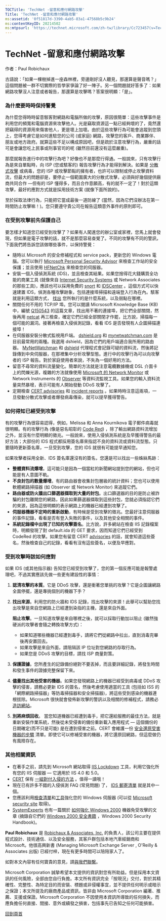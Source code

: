 ```yaml
---
TOCTitle: 'TechNet -留意和應付網路攻擊'
Title: 'TechNet -留意和應付網路攻擊'
ms:assetid: '0f51817d-3390-4ab5-83a1-47568b5c9b24'
ms:contentKeyID: 20214502
ms:mtpsurl: 'https://technet.microsoft.com/zh-tw/library/Cc723457(v=TechNet.10)'
---
```


TechNet -留意和應付網路攻擊
===========================

作者：Paul Robichaux

古語說：「如果一棵樹掉進一座森林裡，旁邊剛好沒人聽見，那還算是聲音嗎？」這個問題被一群不切實際的哲學家爭論了好一陣子。另一個問題就好答多了：如果網路攻擊沒人注意或者報告，那還算是攻擊嗎？答案很明顯：「是」。

### 為什麼要時時保持警覺

為什麼您得時時留意駭客對網路和電腦所做的攻擊，原因很簡單：這些攻擊事件是利用您的頻寬和電腦資源來攻擊他人。光是竊取資源這一點已經夠壞的了，竟然還把竊得的資源用來傷害他人，更是壞上加壞。由於這些攻擊行為可能會追蹤到您頭上，您得考慮它是如何進駐您的公司 (或家庭) 網路，攻擊您的客戶、商業夥伴、朋友或地方政府。就算這些不足以構成原因吧，但是疏於注意攻擊行為，嚴重的話可是會讓您吃上民事或刑事官司的呢 (雖然目前還沒有這麼嚴重)。

那麼就報告進行中的攻擊行為吧？好像也不是那麼行得通。一般說來，只有攻擊行為是來自單點時，向 ISP (您或駭客的) 報告攻擊行為才能得到解決。如果是 [分散式攻擊](http://www.microsoft.com/taiwan/technet/security/bestprac/ddosatku.aspx) 或病毒，您的 ISP 或攻擊節點的擁有者，也許可以限制或停止攻擊資料流，但最大的問題卻是，要停止一個範圍廣大的分散式攻擊，必須與好幾個提供廠商共同合作 —但有的 ISP 懂得多，而且合作意願高，有的就不一定了！對於這類攻擊，最好的應對方式就是採用技術方案 (就像下面所說的)。

至於採取法律行為，只能把它當成最後一道防線了 (當然，因為它們沒辦法在第一時間防止攻擊嘛！)。您只要遵守貴公司在報告這類意外事件的原則即可。

### 在受到攻擊前先保護自己

要怎樣才知道您已經受到攻擊了？如果有人闖進您的辦公室或家裡，您馬上就會發現，但如果是電子攻擊的話，就不是那麼容易查覺了。不同的攻擊有不同的警訊，下面我們將告訴您該做哪些事件，以保持警覺：

-   隨時以 Microsoft 的安全修補程式和 service pack，更新您的 Windows 電腦。您可以執行 [Microsoft Personal Security Advisor](http://www.microsoft.com/technet/security/tools/mpsa.mspx) 來檢查工作站的安全保護；並且使用 [HFNetChk](http://www.microsoft.com/technet/security/tools/hfnetchk.mspx) 來檢查您的伺服器。
-   安裝一個入侵偵測系統 (IDS)，並且檢查其結果。如果您捨得花大錢購買全功能的商業工具 (就像來自 [Internet Security Systems](http://www.iss.net/) 或 Network Associates 的那些工具)，應該也可以採用免費的 [snort](http://www.snort.org/) 和 [IDSCenter](http://www.snort.org/downloads/idscenter.zip) 。這個方式可以快速建置 IDS，偵測各種攻擊跡象，包括連接埠掃描和遠端登入行為在內。駭客就是利用這類方式， [找出](http://www.cert.org/incident_notes/in-98-06.html) 您所執行的是什麼系統，以及弱點在哪裡。
-   關閉任何不用的 TCP/IP 埠。您可以閱讀 Micrsosoft Knowledge Base (KB) 中，編號 [Q150543](http://support.microsoft.com/support/kb/articles/q150/5/43.asp) 的這篇文章，找出用不著的連接埠，把它們全部關閉，然後再用 [netcat](http://www.atstake.com/research/redirect.html) 再三檢查，確定它們已經全部關閉才作罷，比方說，掃描每一個可能的漏泀。接著再檢查入侵偵測記錄，看看 IDS 是否發現有人企圖掃描連接埠！
-   在伺服器安裝分散式監視用戶端。 [dshield.org](http://www.dshield.org/) 和 [mynetwatchman.com](http://www.mynetwatchman.com/) 是目前最常用的兩種。我選用 dshield，因為它們的用戶端適合我所用的路由器。 [MyNetWatchman](http://www.mynetwatchman.com/) 和 [dshield](http://www.dshield.org/howto.html) 代理程式會記錄可疑的資料流，然後將記錄傳到中央伺服器，在那裡集中分析攻擊型態。進行中的攻擊行為可以向攻擊者的 ISP 報告。對於家庭使用者來說，不失為一個好用的方法。
-   留意不尋常的資料流量變化。簡單的方法就是注意電纜數據機或 DSL 介面卡上的閃爍光源，複雜的方法就像使用 [Microsoft 的 Network Monitor](http://support.microsoft.com/support/kb/articles/q148/9/42.asp) 或 Network Instruments 的 [Observer](http://www.mynetwatchman.com/) 等資料流監視工具。如果您的輸入資料流量突然暴增，表示可能有人開始發動 DDoS 攻擊了。
-   定期檢查 [CERT advisories](http://www.cert.org/advisories/) 和 [incident reports](http://www.incidents.org/) 。如果時時注意這兩項，一旦發動分散式攻擊或者爆發病毒傳染，就可以提早獲得警告。

### 如何得知已經受到攻擊

有的攻擊行為很容易認得，例如，Melissa 和 Anna Kournikova 電子郵件病毒就很明顯。有的攻擊行為 (像是惡名昭彰的 [Code Red](http://www.microsoft.com/technet/security/topics/virus/newred.mspx)) ，除了輸出網路資料流增加之外，並沒有什麼明顯的徵兆。一般說來，使用入侵偵測系統是及早獲得警告的最好方法；大部份的 IDS 程式都採用簽名庫來指認不良的資料流或資料流型態。只要隨時更新簽名庫，一旦受到攻擊，您的 IDS 就很有可能提早通知您。

如果攻擊者採用全新、IDS 簽名庫還沒有的簽名，您還是可以找出一些蛛絲馬跡：

-   **整體資料流爆增**。這可能只是因為一個當紅的新聞網站提到您的網站，但也可能是有人意圖不軌。
-   **不良封包的數量爆增**。有的路由器會收集封包層級的統計資料；您也可以使用軟體網路掃描器 (如 Observer 或 Network Monitor) 來追蹤它們。
-   **路由器或防火牆出口篩選器擷取到大量的封包**。出口篩選器的目的是防止被詐騙的封包離開您的網路，因此如果篩選器擷取到這些封包，您就必須指認它們的來源，因為這很明顯的表示網路上的機器已經遭到攻擊了。
-   **伺服器機器不定時的重新啟動**，有時候是受到攻擊的徵兆。您最好注意伺服器的事件記錄，看看是否有登入失敗的事件，以及其他安全相關的事件。
-   **系統記錄檔中出現了已知的攻擊簽名**。比方說，許多網站在檢查 IIS 記錄檔案時，明顯發現了對 default.ida 的 GET 要求，因而知道它們已經受到 CodeRed 的攻擊。如果您有留意 CERT [advisories](http://www.cert.org/advisories/) 的話，就會知道這些簽名，然後檢查自己的記錄，看看有沒有這些簽名，以便及早應對。

### 受到攻擊時該如何應對

如果 IDS (或其他指示器) 告知您已經受到攻擊了，您的第一個反應可能是報警處理吧，不過其實應該先做一些更有建設性的事情：

1.  **認清攻擊的本質**。它是 DDoS 攻擊，還是衝著您單挑的攻擊？它是企圖讓網路全面停擺，還是專挑個別的機器下手？
2.  **找出來源**。利用您的防火牆和 IDS 記錄，找出攻擊的來源！此舉可以幫助您找出攻擊是來自您網路上已經遭到染指的主機，還是來自外面。

    **阻止攻擊**。一旦知道攻擊是來自哪裡之後，就可以採取行動加以阻止 (雖然強硬派的攻擊者會隨之轉換攻擊方式)：

    -   如果知道哪些機器已經遭到毒手，請將它們從網路中拉出，直到消毒完畢後再安置回去。
    -   如果攻擊是來自外面，請阻隔該 IP 位址對您網路的存取行為。
    -   如果您是 DDoS 攻擊的目標，請找 ISP 商量對策。

3.  **保護證據**。您所產生的記錄備份絕對不要丟掉，而且要詳細記錄，將發生時間和發生事件的證據完整保留下來。
4.  **儘量找出其他受害的機器**。如果您發現網路上的機器已經受到病毒或 DDoS 攻擊的侵害，請務必更新 IDS 的簽名，然後考慮使用適當的工具 (包括如 ISS 的「網際網路掃描器」等防毒掃描器和安全掃描器)，將這些受到感染的機器連根拔除。Microsoft 很快就會發佈新攻擊的警訊以及相關的修補程式，請務必 [造訪網站](http://www.microsoft.com/taiwan/technet/security/)。
5.  **別將麻煩回收**。 當您知道機器已經遭到毒手，把它還給服務的最佳方法，就是重新安裝作業系統，然後從未受侵害的備份重新載入應用程式 — 這個備份的日期確定(而不只是可能) 是在遭到侵害之前。CERT 會維護一份 [安全還原受害機器的步驟](http://www.cert.org/tech_tips/root_compromise.html) 清單。即使它可以修補受害的機器，將它還原回網路，但這麼做仍有風險存在。

### 其他相關資訊

-   在著手之前，請先到 Microsoft 網站取得 [IIS Lockdown](http://www.microsoft.com/technet/security/tools/locktool.mspx) 工具，利用它強化所有您的 IIS 伺服器 — 它適用於 IIS 4.0 和 5.0。
-   [CERT](http://www.cert.org/) 保有 [一組對付入侵的方法](http://www.cert.org/security-improvement/phase5.html) 。值得一讀哦！
-   現在已有許多不錯的入侵偵測 FAQ (常見問題) 了， [IDS 郵寄清單](http://www.packetnexus.com/idsfaq/section_3.html) 就是其中一個。
-   您應該利用[檢查清單](http://www.microsoft.com/technet/security/chklist/default.mspx)和[工具](http://www.microsoft.com/technet/community/scriptcenter/tools/default.mspx)強化您的 Windows 伺服器 (可以從 [Microsoft security site](http://www.microsoft.com/taiwan/security/) 取得)。
-   [SystemExperts](http://www.systemexperts.com/) 也有一篇關於 [如何強化 Windows 2000](http://www.systemexperts.com/tutors/hardenw2k101.pdf) 機器免受攻擊的文章 (摘錄自它們的 [Windows 2000 安全書籍](http://btobsearch.barnesandnoble.com/booksearch/isbninquiry.asp?sourceid=0039356951&btob=y&isbn=0072124334) ，Windows 2000 Security Handbook)。

**Paul Robichaux** 是 [Robichaux & Associates, Inc.](http://www.robichaux.net/) 的負責人，該公司主要在提供程式設計、技術通信、以及安全服務，其客戶群包括本地汽車經銷商和 Microsoft。他很高興新書 (Managing Microsoft Exchange Server , O'Reilly & Associates 出版) 已經付梓，現在有更多時間可以陪陪家人了。

如對本文內容有任何寶貴的意見，請[與我們聯繫](http://www.microsoft.com/taiwan/misc/mstc/contactus.htm)。

Microsoft Corporation 誠摯希望本文提供的資訊對您有所助益。但是採用本文資訊的任何風險，全部由您自行負擔。本文所有資訊完全「按現況」交付，對於其精確性、完整性、為特定目的而安裝、標題或非侵權事宜，並不提供任何明示或暗示之保證；本文所提及的廠商產品或資訊，皆非由 Microsoft Corporation 編著、推薦、支援或保證。Microsoft Corporation 不因使用本資訊所導致的任何損失，而應負擔任何直接、間接、意外或續發之損害，包括事先已告知之任何可能損害。

[](#mainsection)[回到頁首](#mainsection)

